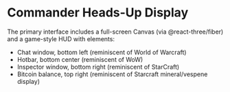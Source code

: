 # Commander Heads-Up Display

The primary interface includes a full-screen Canvas (via @react-three/fiber) and a game-style HUD with elements:

- Chat window, bottom left (reminiscent of World of Warcraft)
- Hotbar, bottom center (reminiscent of WoW)
- Inspector window, bottom right (reminiscent of StarCraft)
- Bitcoin balance, top right (reminiscent of Starcraft mineral/vespene display)
